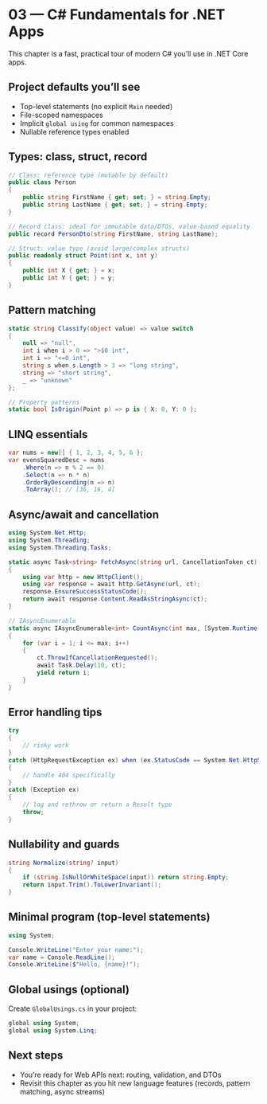 # 03 — C# Fundamentals for .NET Apps

This chapter is a fast, practical tour of modern C# you’ll use in .NET Core apps.

## Project defaults you’ll see
- Top-level statements (no explicit `Main` needed)
- File-scoped namespaces
- Implicit `global using` for common namespaces
- Nullable reference types enabled

## Types: class, struct, record
```csharp
// Class: reference type (mutable by default)
public class Person
{
    public string FirstName { get; set; } = string.Empty;
    public string LastName { get; set; } = string.Empty;
}

// Record class: ideal for immutable data/DTOs, value-based equality
public record PersonDto(string FirstName, string LastName);

// Struct: value type (avoid large/complex structs)
public readonly struct Point(int x, int y)
{
    public int X { get; } = x;
    public int Y { get; } = y;
}
```

## Pattern matching
```csharp
static string Classify(object value) => value switch
{
    null => "null",
    int i when i > 0 => ">$0 int",
    int i => "<=0 int",
    string s when s.Length > 3 => "long string",
    string => "short string",
    _ => "unknown"
};

// Property patterns
static bool IsOrigin(Point p) => p is { X: 0, Y: 0 };
```

## LINQ essentials
```csharp
var nums = new[] { 1, 2, 3, 4, 5, 6 };
var evensSquaredDesc = nums
    .Where(n => n % 2 == 0)
    .Select(n => n * n)
    .OrderByDescending(n => n)
    .ToArray(); // [36, 16, 4]
```

## Async/await and cancellation
```csharp
using System.Net.Http;
using System.Threading;
using System.Threading.Tasks;

static async Task<string> FetchAsync(string url, CancellationToken ct)
{
    using var http = new HttpClient();
    using var response = await http.GetAsync(url, ct);
    response.EnsureSuccessStatusCode();
    return await response.Content.ReadAsStringAsync(ct);
}

// IAsyncEnumerable
static async IAsyncEnumerable<int> CountAsync(int max, [System.Runtime.CompilerServices.EnumeratorCancellation] CancellationToken ct = default)
{
    for (var i = 1; i <= max; i++)
    {
        ct.ThrowIfCancellationRequested();
        await Task.Delay(10, ct);
        yield return i;
    }
}
```

## Error handling tips
```csharp
try
{
    // risky work
}
catch (HttpRequestException ex) when (ex.StatusCode == System.Net.HttpStatusCode.NotFound)
{
    // handle 404 specifically
}
catch (Exception ex)
{
    // log and rethrow or return a Result type
    throw;
}
```

## Nullability and guards
```csharp
string Normalize(string? input)
{
    if (string.IsNullOrWhiteSpace(input)) return string.Empty;
    return input.Trim().ToLowerInvariant();
}
```

## Minimal program (top-level statements)
```csharp
using System;

Console.WriteLine("Enter your name:");
var name = Console.ReadLine();
Console.WriteLine($"Hello, {name}!");
```

## Global usings (optional)
Create `GlobalUsings.cs` in your project:
```csharp
global using System;
global using System.Linq;
```

## Next steps
- You’re ready for Web APIs next: routing, validation, and DTOs
- Revisit this chapter as you hit new language features (records, pattern matching, async streams)
